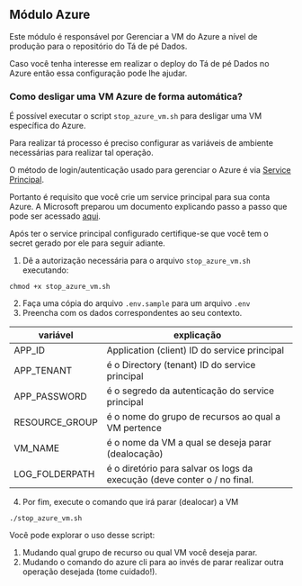## Módulo Azure

Este módulo é responsável por Gerenciar a VM do Azure a nível de produção para o repositório do Tá de pé Dados.

Caso você tenha interesse em realizar o deploy do Tá de pé Dados no Azure então essa configuração pode lhe ajudar.

### Como desligar uma VM Azure de forma automática?

É possível executar o script `stop_azure_vm.sh` para desligar uma VM específica do Azure.

Para realizar tá processo é preciso configurar as variáveis de ambiente necessárias para realizar tal operação.

O método de login/autenticação usado para gerenciar o Azure é via [Service Principal](https://docs.microsoft.com/en-us/cli/azure/authenticate-azure-cli#sign-in-with-a-service-principal).

Portanto é requisito que você crie um service principal para sua conta Azure.
A Microsoft preparou um documento explicando passo a passo que pode ser acessado [aqui](https://github.com/MicrosoftDocs/azure-docs/blob/master/articles/active-directory/develop/howto-create-service-principal-portal.md#assign-a-role-to-the-application).

Após ter o service principal configurado certifique-se que você tem o secret gerado por ele para seguir adiante.

1. Dê a autorização necessária para o arquivo `stop_azure_vm.sh` executando:
```
chmod +x stop_azure_vm.sh
```
2. Faça uma cópia do arquivo `.env.sample` para um arquivo `.env`
3. Preencha com os dados correspondentes ao seu contexto.

|variável|explicação|
|---|---|
|APP_ID|Application (client) ID do service principal|
|APP_TENANT|é o Directory (tenant) ID do service principal|
|APP_PASSWORD|é o segredo da autenticação do service principal|
|RESOURCE_GROUP|é o nome do grupo de recursos ao qual a VM pertence|
|VM_NAME|é o nome da VM a qual se deseja parar (dealocação)|
|LOG_FOLDERPATH|é o diretório para salvar os logs da execução (deve conter o / no final.|


4. Por fim, execute o comando que irá parar (dealocar) a VM
```
./stop_azure_vm.sh
```

Você pode explorar o uso desse script:
1. Mudando qual grupo de recurso ou qual VM você deseja parar.
2. Mudando o comando do azure cli para ao invés de parar realizar outra operação desejada (tome cuidado!).
